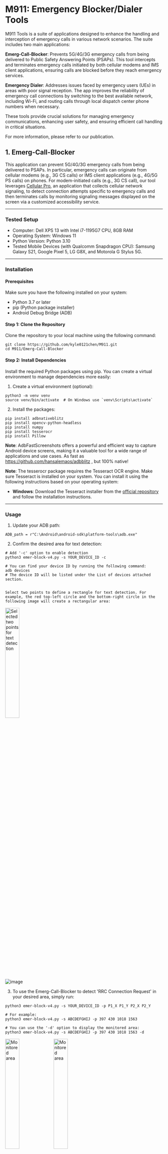 # M911: Emergency Blocker/Dialer Tools

M911 Tools is a suite of applications designed to enhance the handling and interception of emergency calls in various network scenarios. The suite includes two main applications:

**Emerg-Call-Blocker**: Prevents 5G/4G/3G emergency calls from being delivered to Public Safety Answering Points (PSAPs). This tool intercepts and terminates emergency calls initiated by both cellular modems and IMS client applications, ensuring calls are blocked before they reach emergency services.

**Emergency Dialer**: Addresses issues faced by emergency users (UEs) in areas with poor signal reception. The app improves the reliability of emergency call connections by switching to the best available network, including Wi-Fi, and routing calls through local dispatch center phone numbers when necessary.

These tools provide crucial solutions for managing emergency communications, enhancing user safety, and ensuring efficient call handling in critical situations.

For more information, please refer to our publication.


## 1. Emerg-Call-Blocker

This application can prevent 5G/4G/3G emergency calls from being delivered to PSAPs. In particular, emergency calls can originate from cellular modems (e.g., 3G CS calls) or IMS client applications (e.g., 4G/5G PS calls) on phones. For modem-initiated calls (e.g., 3G CS call), our tool leverages [Cellular Pro](https://play.google.com/store/apps/details?id=make.more.r2d2.google.cellular_pro&hl=en_US&pli=1), an application that collects cellular network signaling, to detect connection attempts specific to emergency calls and then terminates calls by monitoring signaling messages displayed on the screen via a customized accessibility service.

---

### Tested Setup
* Computer: Dell XPS 13 with Intel i7-1195G7 CPU, 8GB RAM
* Operating System: Windows 11
* Python Version: Python 3.10
* Tested Mobile Devices (with Qualcomm Snapdragon CPU): Samsung Galaxy S21, Google
Pixel 5, LG G8X, and Motorola G Stylus 5G.

---
### Installation

#### Prerequisites
Make sure you have the following installed on your system:

* Python 3.7 or later
* pip (Python package installer)
* Android Debug Bridge (ADB)

#### Step 1: Clone the Repository
Clone the repository to your local machine using the following command:

```
git clone https://github.com/kyle0121chen/M911.git
cd M911/Emerg-Call-Blocker
```
#### Step 2: Install Dependencies
Install the required Python packages using pip. You can create a virtual environment to manage dependencies more easily:
1. Create a virtual environment (optional):
```
python3 -m venv venv
source venv/bin/activate  # On Windows use `venv\Scripts\activate`
```
2. Install the packages:
```
pip install adbnativeblitz
pip install opencv-python-headless
pip install numpy
pip install tesserocr
pip install Pillow
```
**Note**: AdbFastScreenshots offers a powerful and efficient way to capture Android device screens, making it a valuable tool for a wide range of applications and use cases. As fast as https://github.com/hansalemaos/adbblitz , but 100% native!


**Note**: The tesserocr package requires the Tesseract OCR engine. Make sure Tesseract is installed on your system. You can install it using the following instructions based on your operating system:
* **Windows**:
Download the Tesseract installer from the [official repository](https://github.com/tesseract-ocr/tesseract) and follow the installation instructions.

---
### Usage

1. Update your ADB path:
```
ADB_path = r"C:\Android\android-sdk\platform-tools\adb.exe"
```
2. Confirm the desired area for text detection:
```
# Add '-c' option to enable detection
python3 emer-block-v4.py -s YOUR_DEVICE_ID -c

# You can find your device ID by running the following command:
adb devices
# The device ID will be listed under the List of devices attached section.


```
    Select two points to define a rectangle for text detection. For example, the red top-left circle and the bottom-right circle in the following image will create a rectangular area:
<img src="https://i.imgur.com/wzxMMDP.png" alt="Selected two points for text detection" style="width: 30%;"/>

![image](https://i.imgur.com/zkg9CpE.png)

3. To use the Emerg-Call-Blocker to detect 'RRC Connection Request' in your desired area, simply run:
```
python3 emer-block-v4.py -s YOUR_DEVICE_ID -p P1_X P1_Y P2_X P2_Y

# For example:
python3 emer-block-v4.py -s ABCDEFGHIJ -p 397 430 1018 1563

# You can use the '-d' option to display the monitored area:
python3 emer-block-v4.py -s ABCDEFGHIJ -p 397 430 1018 1563 -d
```
<img src="https://i.imgur.com/WQBpTcc.png" alt="Monitored area" style="width: 30%;"/>
<img src="https://i.imgur.com/wLQgZ5C.png" alt="Monitored area" style="width: 30%;"/>

Upon detecting the 'RRC Connection Request' message, the Emerg-Call-Blocker will send a low-level shutdown command to the device

---
### Evaluation
For signal strengths ranging from good to poor in 5G/4G/3G networks, the signaling time from RRC Connection Request to 3G CC Setup or 5G/4G SIP REGISTER/INVITE is typically longer than 0.5 seconds and can extend up to 5 seconds when the signal strength is poor (we terminated testing when the time exceeded 5 seconds). However, the time required by Emerg-Call-Blocker from signaling message detection to call process shutdown is at most **0.4 seconds**, which is 20% shorter than the signaling time, ensuring prompt call termination before it is fully established.

**Note:** To further reduce the time cost, consider using a computer with a powerful CPU for the text detection procedure.

---
### Disclaimer
By using this software, you agree that you are doing so at your own risk. The authors and contributors of this project are not responsible for any damages, data loss, or other issues that may arise from the use of this software. It is provided "as is" without warranty of any kind, either express or implied. **You are solely responsible for ensuring that the software meets your needs and for any outcomes resulting from its use.**

**Important Notice:**
Sometimes the input screen source may be stuck and not be transmitted from the device to the computer running the Emerg-Call-Blocker. This may result in text detection not being performed in real time, further leading to the emergency call being made. Before dialing an emergency call, you must check if the text detection is working properly. We do not guarantee that the tool will work every time. It is recommended to test the tool by dialing a normal call first to ensure functionality. Additionally, you should be aware of each dial you make and terminate any unintended calls before they are forwarded to Public Safety Answering Points (PSAPs).
Alternatively, you may contact the author of [Cellular Pro](https://play.google.com/store/apps/details?id=make.more.r2d2.google.cellular_pro&hl=en_US&pli=1) to request a customized version for an additional cost. This version would include Android logcats indicating each RRC message, helping to better determine emergency dials promptly.

---
### Credits
We sincerely appreciate the [Cellular Pro](https://play.google.com/store/apps/details?id=make.more.r2d2.google.cellular_pro&hl=en_US&pli=1) and [AdbFastScreenshots](https://github.com/hansalemaos/adbnativeblitz) teams for making their great softwares available.


## 2. Emergency Dialer
We developed the “Emergency Dialer” mobile app to address issues faced by emergency users (UEs) in RANs with poor signals when initiating emergency calls. The app handles call requests from emergency UEs in two scenarios: (1) If signals from home PLMN’s observed 3GPP RANs are weak while those from visited PLMNs are moderate or good, the app temporarily disables the SIM/eSIM, switching the UE to an anonymous mode to access available nearby RANs; and (2) If signals from both home and visited PLMNs are weak but Wi-Fi RANs with moderate or good signals are available, the app initiates emergency calls through VoWiFi by translating the dialed emergency number to the local dispatch center’s phone number (e.g., 248-796-5500 for the City of Southfield in the U.S.) and placing the call using telephony APIs like TelecomManager.placeCall() on Android. Users need to configure their UEs to prefer Wi-Fi calling for this scenario.

---
### Tested Setup
* Tested Mobile Device (with Qualcomm Snapdragon CPU): Samsung Galaxy S21, Google
Pixel 5, LG G8X, and Motorola G Stylus 5G
* Android Version: 11

---
### Installation

#### Prerequisites
Make sure you have the following installed on your system:

* Android Studio installed on your computer.
* An Android device or emulator running Android 5.0 (Lollipop) or higher.
* Ensure that ADB (Android Debug Bridge) is set up and the device is connected.

#### Step 1: Clone the Repository
Clone the repository to your local machine using the following command:

```
git clone https://github.com/kyle0121chen/M911.git
cd M911/Emergency-Dialer
```
#### Step 2: Open the Project in Android Studio
1. Open Android Studio:

    * Launch Android Studio on your computer.
1. Import the Project:

    * Click on `File` -> `Open...`.
    * Navigate to the directory where you cloned the repository and select the project folder. Click `OK` to open the project.
1. Wait for Gradle Build:

    * Android Studio will automatically start the Gradle build process. This may take a few minutes depending on your system and internet speed. Make sure all dependencies are resolved.
#### Step 3: Configure the Project
1. Set Up Your Device:

    * Connect your Android device to your computer via USB.
    * Enable `Developer Options` and `USB Debugging`  on your device.

#### Step 4: Add your local PSAP information
1. Update the county_numbers.json File
    * Locate the county_numbers.json file in the project directory:
    ``` 
    /app/src/main/assets/county_numbers.json.
    ```
    * Open the county_numbers.json file in a text editor.
    * Add your local PSAP (Public Safety Answering Point) information to the JSON file. The file stores pairs of County Name and its local PSAP number. Ensure the information is correctly formatted, for example:
    ```
    {
        "county_numbers": [
            {
                "county": "Your County Name",
                "number": "Your PSAP Number"
            },
            {
                "county": "Another County Name",
                "number": "Another PSAP Number"
            }
        ]
    }
    ```
    **Note:** We have preloaded the local PSAP information for Michigan. Make sure to add and save your local PSAP information in the county_numbers.json file before proceeding.

#### Step 5: Run the Application
1. Run on Device:

    * Click on the `Run` button in Android Studio or press `Shift + F10`.
    * Select your connected device or emulator from the list and click `OK`.
    * The application will be built and installed on your device.
1. Configure Wi-Fi Calling:

    * Ensure that your device is configured to prefer Wi-Fi calling. This can typically be done in the phone's `settings` under `Network & Internet` -> `Mobile network` -> `Advanced` -> `Wi-Fi calling`.

**Note**: Make sure your Android device has the necessary permissions to access phone features and network settings required by the Emergency Dialer app

---
### Usage
Use the Emergency Dialer as your phone application for initiating emergency calls. The following image shows the dialing panel of the Emergency Dialer.

<img src="https://i.imgur.com/RY6fQWh.jpeg" alt="Emergency Dialer Screenshot" style="width: 30%;"/>

To make an emergency call, open the Emergency Dialer app and use the dialing panel just as you would with any standard phone application. The app will automatically handle the call request based on the network conditions, ensuring that the call is routed through the most reliable network available.

**Optional:** In the app, there is a pre-defined cellular signal strength threshold set at -120 dBm. If the signal from the home cell is weaker than this threshold while signals from visited PLMNs (Public Land Mobile Networks) are moderate or good, the app will temporarily disable the SIM/eSIM, switching the User Equipment (UE) to an anonymous mode to access available nearby Radio Access Networks (RANs). Users can configure this threshold value in the app by simply typing the desired value into the threshold field and then clicking the "save" button. From that point onward, the customized threshold will be applied.

**Note:** To prevent unintended emergency calls, you can modify the app to replace the emergency number with a normal number before the dial intent is broadcast. Ensure that you take full responsibility for any dialed emergency calls.

---
### Disclaimer
By using this software, you agree that you are doing so at your own risk. The authors and contributors of this project are not responsible for any damages, data loss, or other issues that may arise from the use of this software. It is provided "as is" without warranty of any kind, either express or implied. **You are solely responsible for ensuring that the software meets your needs and for any outcomes resulting from its use.**

**Important Notice:**
The Emergency Dialer app is only validated on the tested setup. You should be aware of each dial you make and terminate any unintended calls before they are forwarded to Public Safety Answering Points (PSAPs).

